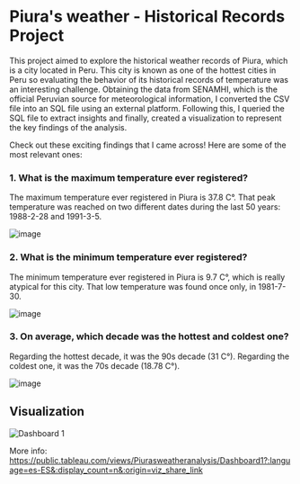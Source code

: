 # Piura's weather - Historical Records Project
This project aimed to explore the historical weather records of Piura, which is a city located in Peru. This city is known as one of the hottest cities in Peru so evaluating the behavior of its historical records of temperature was an interesting challenge. Obtaining the data from SENAMHI, which is the official Peruvian source for meteorological information, I converted the CSV file into an SQL file using an external platform. Following this, I queried the SQL file to extract insights and finally, created a visualization to represent the key findings of the analysis.

Check out these exciting findings that I came across! Here are some of the most relevant ones:


### 1. What is the maximum temperature ever registered?
The maximum temperature ever registered in Piura is 37.8 C°. That peak temperature was reached on two different dates during the last 50 years: 1988-2-28 and 1991-3-5.

![image](https://github.com/HansselMorales/ProjectsPortfolio/assets/122589585/62482361-8179-4094-81c3-49c8d34bb93c)


### 2. What is the minimum temperature ever registered?
The minimum temperature ever registered in Piura is 9.7 C°, which is really atypical for this city. That low temperature was found once only, in 1981-7-30.

![image](https://github.com/HansselMorales/ProjectsPortfolio/assets/122589585/d5a76564-8360-49f8-a802-fca454be1c18)


### 3. On average, which decade was the hottest and coldest one?
Regarding the hottest decade, it was the 90s decade (31 C°).
Regarding the coldest one, it was the 70s decade (18.78 C°).

![image](https://github.com/HansselMorales/ProjectsPortfolio/assets/122589585/d7729ef6-1446-4478-a639-f4ab74877d75)


## Visualization

![Dashboard 1](https://github.com/HansselMorales/ProjectsPortfolio/assets/122589585/b0db366c-43e0-462b-a499-ea34a3866435)


More info: https://public.tableau.com/views/Piurasweatheranalysis/Dashboard1?:language=es-ES&:display_count=n&:origin=viz_share_link
